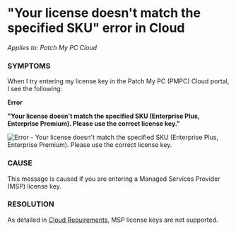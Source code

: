 # "Your license doesn't match the specified SKU" error in Cloud

_Applies to: Patch My PC Cloud_

### SYMPTOMS

When I try entering my license key in the Patch My PC (PMPC) Cloud portal, I see the following:

**Error**

**"Your license doesn't match the specified SKU (Enterprise Plus, Enterprise Premium). Please use the correct license key."**

![Error - Your license doesn't match the specified SKU (Enterprise Plus, Enterprise Premium). Please use the correct license key.](../../../.gitbook/assets/image-\(1951\).png)

### CAUSE

This message is caused if you are entering a Managed Services Provider (MSP) license key.

### RESOLUTION

As detailed in [Cloud Requirements](../../cloud-requirements.md), MSP license keys are not supported.
